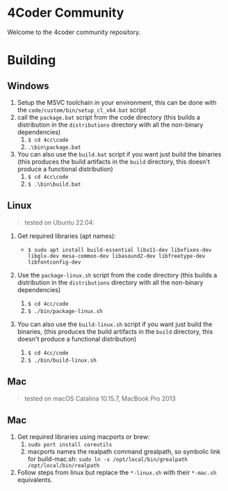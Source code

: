 # 4Coder Community

Welcome to the 4coder community repository.

# Building

## Windows
1. Setup the MSVC toolchain in your environment, this can be done with the `code/custom/bin/setup_cl_x64.bat` script
2. call the `package.bat` script from the code directory (this builds a distribution in the `distributions` directory with all the non-binary dependencies)
   1. `$ cd 4cc\code`
   2. `.\bin\package.bat`
3. You can also use the `build.bat` script if you want just build the binaries (this produces the build artifacts in the `build` directory, this doesn't produce a functional distribution)
   1. `$ cd 4cc\code`
   2. `$ .\bin\build.bat`

## Linux
> tested on Ubuntu 22.04:

1. Get required libraries (apt names):
    - `$ sudo apt install build-essential libx11-dev libxfixes-dev libglx-dev mesa-common-dev libasound2-dev libfreetype-dev libfontconfig-dev`
2. Use the `package-linux.sh` script from the code directory (this builds a distribution in the `distributions` directory with all the non-binary dependencies)
   1. `$ cd 4cc/code`
   2. `$ ./bin/package-linux.sh`

3. You can also use the `build-linux.sh` script if you want just build the binaries, (this produces the build artifacts in the `build` directory, this doesn't produce a functional distribution)
   1. `$ cd 4cc/code`
   2. `$ ./bin/build-linux.sh`

## Mac 
> tested on macOS Catalina 10.15.7, MacBook Pro 2013

## Mac
1. Get required libraries using macports or brew:
    1. `sudo port install coreutils`
    2. macports names the realpath command grealpath, so symbolic link for build-mac.sh: `sudo ln -s /opt/local/bin/grealpath /opt/local/bin/realpath`
2. Follow steps from linux but replace the `*-linux.sh` with their `*-mac.sh` equivalents.
